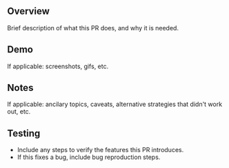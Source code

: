 ## Overview

Brief description of what this PR does, and why it is needed.

## Demo

If applicable: screenshots, gifs, etc.

## Notes

If applicable: ancilary topics, caveats, alternative strategies that didn't work out, etc.

## Testing

- Include any steps to verify the features this PR introduces.
- If this fixes a bug, include bug reproduction steps.
